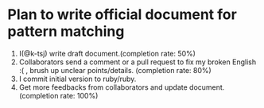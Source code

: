 # Plan to write official document for pattern matching

1. I(@k-tsj) write draft document.(completion rate: 50%)
2. Collaborators send a comment or a pull request to fix my broken English :( , brush up unclear points/details. (completion rate: 80%)
3. I commit initial version to ruby/ruby.
4. Get more feedbacks from collaborators and update document. (completion rate: 100%)

